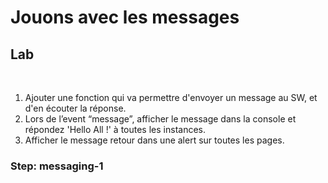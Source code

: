 <!-- .slide: class="exercice" -->

# Jouons avec les messages

## Lab

<br>

1. Ajouter une fonction qui va permettre d'envoyer un message au SW, et d'en écouter la réponse.
2. Lors de l’event “message”, afficher le message dans la console et répondez 'Hello All !' à toutes les instances.
3. Afficher le message retour dans une alert sur toutes les pages.

### Step: messaging-1
